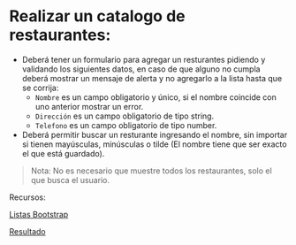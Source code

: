 # Realizar un catalogo de restaurantes:

- Deberá tener un formulario para agregar un resturantes pidiendo y validando los siguientes datos, en caso de que alguno no cumpla deberá mostrar un mensaje de alerta y no agregarlo a la lista hasta que se corrija:
   - `Nombre` es un campo obligatorio y único, si el nombre coincide con uno anterior mostrar un error.
   - `Dirección` es un campo obligatorio de tipo string.
   - `Telefono` es un campo obligatorio de tipo number.
- Deberá permitir buscar un resturante ingresando el nombre, sin importar si tienen mayúsculas, minúsculas o tilde (El nombre tiene que ser exacto el que está guardado).

> Nota: No es necesario que muestre todos los restaurantes, solo el que busca el usuario.

Recursos:

[Listas Bootstrap](https://getbootstrap.com/docs/4.0/components/list-group/)

[Resultado](https://www.useloom.com/share/bf94c68241244026ab38e046f9006b0f)